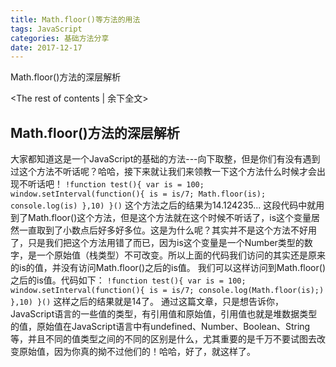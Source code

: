 ```yaml
---
title: Math.floor()等方法的用法
tags: JavaScript
categories: 基础方法分享
date: 2017-12-17
---
```


Math.floor()方法的深层解析
<!-- more -->
<The rest of contents | 余下全文>

## Math.floor()方法的深层解析
  大家都知道这是一个JavaScript的基础的方法---向下取整，但是你们有没有遇到过这个方法不听话呢？哈哈，接下来就让我们来领教一下这个方法什么时候才会出现不听话吧！
  `!function test(){
			var is = 100;
			window.setInterval(function(){
				is = is/7;
				Math.floor(is);
				console.log(is)
			},10)
		}()`
        这个方法之后的结果为14.124235...
这段代码中就用到了Math.floor()这个方法，但是这个方法就在这个时候不听话了，is这个变量居然一直取到了小数点后好多好多位。这是为什么呢？其实并不是这个方法不好用了，只是我们把这个方法用错了而已，因为is这个变量是一个Number类型的数字，是一个原始值（栈类型）不可改变。所以上面的代码我们访问的其实还是原来的is的值，并没有访问Math.floor()之后的is值。
我们可以这样访问到Math.floor()之后的is值。代码如下：
`!function test(){
			var is = 100;
			window.setInterval(function(){
				is = is/7;
				console.log(Math.floor(is);)
			},10)
		}()`
这样之后的结果就是14了。
通过这篇文章，只是想告诉你，JavaScript语言的一些值的类型，有引用值和原始值，引用值也就是堆数据类型的值，原始值在JavaScript语言中有undefined、Number、Boolean、String等，并且不同的值类型之间的不同的区别是什么，尤其重要的是千万不要试图去改变原始值，因为你真的拗不过他们的！哈哈，好了，就这样了。